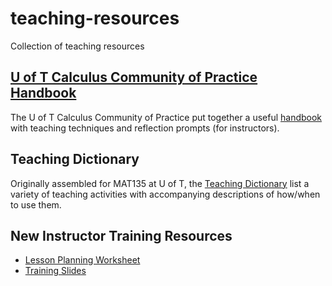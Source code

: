 # teaching-resources
Collection of teaching resources

## [U of T Calculus Community of Practice Handbook](https://github.com/AssafBarNatan/CoP-Planner/raw/main/CoP-Lesson-Plan-ToPrint.pdf)

The U of T Calculus Community of Practice put together a useful [handbook](https://github.com/AssafBarNatan/CoP-Planner/raw/main/CoP-Lesson-Plan-ToPrint.pdf)
with teaching techniques and reflection prompts (for instructors).

## Teaching Dictionary

Originally assembled for MAT135 at U of T, the [Teaching Dictionary](MAT135-Teaching-Dictionary.pdf) list a variety of teaching activities with
accompanying descriptions of how/when to use them.

## New Instructor Training Resources

  - [Lesson Planning Worksheet](lesson-planning/lesson-planning.pdf)
  - [Training Slides](training/2022-2022-new-instructor-training.pdf)


